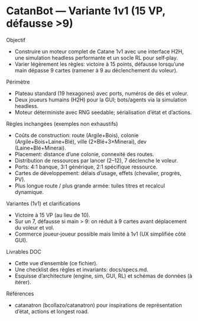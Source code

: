# CatanBot — Variante 1v1 (15 VP, défausse >9)

Objectif
- Construire un moteur complet de Catane 1v1 avec une interface H2H, une simulation headless performante et un socle RL pour self‑play.
- Varier légèrement les règles: victoire à 15 points, défausse lorsqu’une main dépasse 9 cartes (ramener à 9 au déclenchement du voleur).

Périmètre
- Plateau standard (19 hexagones) avec ports, numéros de dés et voleur.
- Deux joueurs humains (H2H) pour la GUI; bots/agents via la simulation headless.
- Moteur déterministe avec RNG seedable; sérialisation d’état et d’actions.

Règles inchangées (exemples non exhaustifs)
- Coûts de construction: route (Argile+Bois), colonie (Argile+Bois+Laine+Blé), ville (2×Blé+3×Minerai), dev (Laine+Blé+Minerai).
- Placement: distance d’une colonie, connexité des routes.
- Distribution de ressources par lancer (2–12), 7 déclenche le voleur.
- Ports: 4:1 banque, 3:1 générique, 2:1 spécifique ressource.
- Cartes de développement: délais d’usage, effets (chevalier, progrès, PV).
- Plus longue route / plus grande armée: tuiles titres et recalcul dynamique.

Variantes (1v1) et clarifications
- Victoire à 15 VP (au lieu de 10).
- Sur un 7, défausse si main > 9: on réduit à 9 cartes avant déplacement du voleur et vol.
- Commerce joueur‑joueur possible mais limité à 1v1 (UX simplifiée côté GUI).

Livrables DOC
- Cette vue d’ensemble (ce fichier).
- Une checklist des règles et invariants: docs/specs.md.
- Esquisse d’architecture (engine, sim, GUI, RL) et schémas de données (à itérer).

Références
- catanatron (bcollazo/catanatron) pour inspirations de représentation d’état, actions et longest road.

